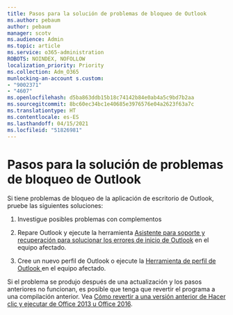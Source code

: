 ```yaml
---
title: Pasos para la solución de problemas de bloqueo de Outlook
ms.author: pebaum
author: pebaum
manager: scotv
ms.audience: Admin
ms.topic: article
ms.service: o365-administration
ROBOTS: NOINDEX, NOFOLLOW
localization_priority: Priority
ms.collection: Adm_O365
munlocking-an-account s.custom:
- "9002371"
- "4607"
ms.openlocfilehash: d5ba863ddb15b18c74142b84e0ab4a5c9bd7b2aa
ms.sourcegitcommit: 8bc60ec34bc1e40685e3976576e04a2623f63a7c
ms.translationtype: HT
ms.contentlocale: es-ES
ms.lasthandoff: 04/15/2021
ms.locfileid: "51826981"
---
```

# <a name="outlook-crash-troubleshooting-steps"></a>Pasos para la solución de problemas de bloqueo de Outlook

Si tiene problemas de bloqueo de la aplicación de escritorio de Outlook, pruebe las siguientes soluciones:

1. Investigue posibles problemas con complementos

2. Repare Outlook y ejecute la herramienta [Asistente para soporte y recuperación para solucionar los errores de inicio de Outlook](https://aka.ms/SaRA-OutlookWontStart) en el equipo afectado.

3. Cree un nuevo perfil de Outlook o ejecute la [Herramienta de perfil de Outlook ](https://aka.ms/SaRA-OutlookSetupProfile) en el equipo afectado.

Si el problema se produjo después de una actualización y los pasos anteriores no funcionan, es posible que tenga que revertir el programa a una compilación anterior. Vea [Cómo revertir a una versión anterior de Hacer clic y ejecutar de Office 2013 u Office 2016](https://support.microsoft.com/help/2770432).
